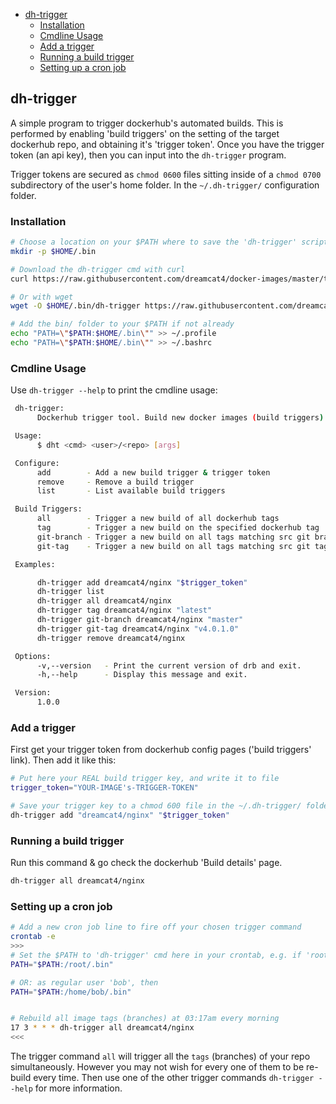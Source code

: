 <!-- START doctoc generated TOC please keep comment here to allow auto update -->
<!-- DON'T EDIT THIS SECTION, INSTEAD RE-RUN doctoc TO UPDATE -->
 

- [dh-trigger](#dh-trigger)
  - [Installation](#installation)
  - [Cmdline Usage](#cmdline-usage)
  - [Add a trigger](#add-a-trigger)
  - [Running a build trigger](#running-a-build-trigger)
  - [Setting up a cron job](#setting-up-a-cron-job)

<!-- END doctoc generated TOC please keep comment here to allow auto update -->

## dh-trigger

A simple program to trigger dockerhub's automated builds. This is performed by enabling 'build triggers' on the setting of the target dockerhub repo, and obtaining it's 'trigger token'. Once you have the trigger token (an api key), then you can input into the `dh-trigger` program.

Trigger tokens are secured as `chmod 0600` files sitting inside of a `chmod 0700` subdirectory of the user's home folder. In the `~/.dh-trigger/` configuration folder.

### Installation

```sh
# Choose a location on your $PATH where to save the 'dh-trigger' script
mkdir -p $HOME/.bin

# Download the dh-trigger cmd with curl
curl https://raw.githubusercontent.com/dreamcat4/docker-images/master/tvh.ubuntu.build/dh-trigger -o $HOME/.bin/dh-trigger/dh-trigger

# Or with wget
wget -O $HOME/.bin/dh-trigger https://raw.githubusercontent.com/dreamcat4/docker-images/master/tvh.ubuntu.build/dh-trigger/dh-trigger

# Add the bin/ folder to your $PATH if not already
echo "PATH=\"$PATH:$HOME/.bin\"" >> ~/.profile
echo "PATH=\"$PATH:$HOME/.bin\"" >> ~/.bashrc
```

### Cmdline Usage

Use `dh-trigger --help` to print the cmdline usage:

```sh
 dh-trigger:
      Dockerhub trigger tool. Build new docker images (build triggers).

 Usage:
      $ dht <cmd> <user>/<repo> [args]

 Configure:
      add        - Add a new build trigger & trigger token
      remove     - Remove a build trigger
      list       - List available build triggers

 Build Triggers:
      all        - Trigger a new build of all dockerhub tags
      tag        - Trigger a new build on the specified dockerhub tag
      git-branch - Trigger a new build on all tags matching src git branch
      git-tag    - Trigger a new build on all tags matching src git tag

 Examples:

      dh-trigger add dreamcat4/nginx "$trigger_token"
      dh-trigger list
      dh-trigger all dreamcat4/nginx
      dh-trigger tag dreamcat4/nginx "latest"
      dh-trigger git-branch dreamcat4/nginx "master"
      dh-trigger git-tag dreamcat4/nginx "v4.0.1.0"
      dh-trigger remove dreamcat4/nginx

 Options:
      -v,--version   - Print the current version of drb and exit.
      -h,--help      - Display this message and exit.

 Version:
      1.0.0
```

### Add a trigger

First get your trigger token from dockerhub config pages ('build triggers' link). Then add it like this:

```sh
# Put here your REAL build trigger key, and write it to file
trigger_token="YOUR-IMAGE's-TRIGGER-TOKEN"

# Save your trigger key to a chmod 600 file in the ~/.dh-trigger/ folder
dh-trigger add "dreamcat4/nginx" "$trigger_token"
```

### Running a build trigger

Run this command & go check the dockerhub 'Build details' page.

```sh
dh-trigger all dreamcat4/nginx
```

### Setting up a cron job

```sh
# Add a new cron job line to fire off your chosen trigger command
crontab -e
>>>
# Set the $PATH to 'dh-trigger' cmd here in your crontab, e.g. if 'root' user, then
PATH="$PATH:/root/.bin"

# OR: as regular user 'bob', then
PATH="$PATH:/home/bob/.bin"


# Rebuild all image tags (branches) at 03:17am every morning
17 3 * * * dh-trigger all dreamcat4/nginx
<<<
```

The trigger command `all` will trigger all the `tags` (branches) of your repo simultaneously. However you may not wish for every one of them to be re-build every time. Then use one of the other trigger commands `dh-trigger --help` for more information.

